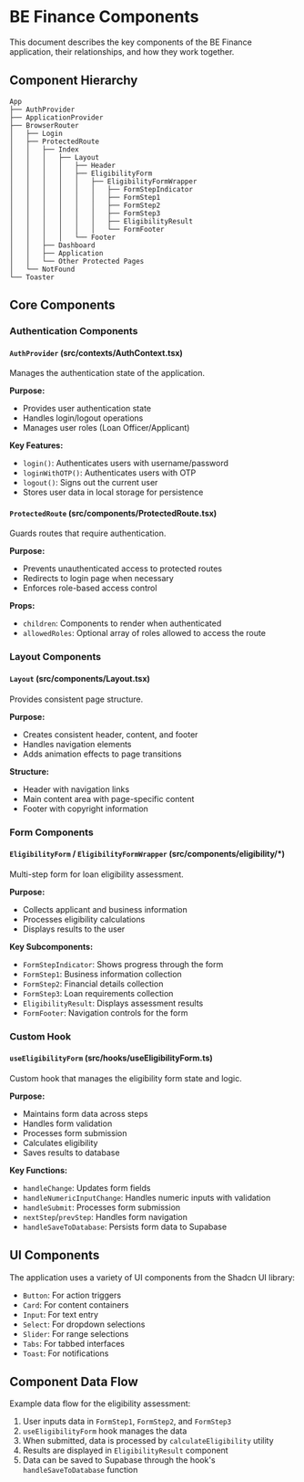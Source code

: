 
# BE Finance Components

This document describes the key components of the BE Finance application, their relationships, and how they work together.

## Component Hierarchy

```
App
├── AuthProvider
├── ApplicationProvider
├── BrowserRouter
│   ├── Login
│   ├── ProtectedRoute
│   │   ├── Index
│   │   │   ├── Layout
│   │   │   │   ├── Header
│   │   │   │   ├── EligibilityForm
│   │   │   │   │   ├── EligibilityFormWrapper
│   │   │   │   │   │   ├── FormStepIndicator
│   │   │   │   │   │   ├── FormStep1
│   │   │   │   │   │   ├── FormStep2
│   │   │   │   │   │   ├── FormStep3
│   │   │   │   │   │   ├── EligibilityResult
│   │   │   │   │   │   └── FormFooter
│   │   │   │   └── Footer
│   │   ├── Dashboard
│   │   ├── Application
│   │   └── Other Protected Pages
│   └── NotFound
└── Toaster
```

## Core Components

### Authentication Components

#### `AuthProvider` (src/contexts/AuthContext.tsx)

Manages the authentication state of the application.

**Purpose:**
- Provides user authentication state
- Handles login/logout operations
- Manages user roles (Loan Officer/Applicant)

**Key Features:**
- `login()`: Authenticates users with username/password
- `loginWithOTP()`: Authenticates users with OTP
- `logout()`: Signs out the current user
- Stores user data in local storage for persistence

#### `ProtectedRoute` (src/components/ProtectedRoute.tsx)

Guards routes that require authentication.

**Purpose:**
- Prevents unauthenticated access to protected routes
- Redirects to login page when necessary
- Enforces role-based access control

**Props:**
- `children`: Components to render when authenticated
- `allowedRoles`: Optional array of roles allowed to access the route

### Layout Components

#### `Layout` (src/components/Layout.tsx)

Provides consistent page structure.

**Purpose:**
- Creates consistent header, content, and footer
- Handles navigation elements
- Adds animation effects to page transitions

**Structure:**
- Header with navigation links
- Main content area with page-specific content
- Footer with copyright information

### Form Components

#### `EligibilityForm` / `EligibilityFormWrapper` (src/components/eligibility/*)

Multi-step form for loan eligibility assessment.

**Purpose:**
- Collects applicant and business information
- Processes eligibility calculations
- Displays results to the user

**Key Subcomponents:**
- `FormStepIndicator`: Shows progress through the form
- `FormStep1`: Business information collection
- `FormStep2`: Financial details collection
- `FormStep3`: Loan requirements collection
- `EligibilityResult`: Displays assessment results
- `FormFooter`: Navigation controls for the form

### Custom Hook

#### `useEligibilityForm` (src/hooks/useEligibilityForm.ts)

Custom hook that manages the eligibility form state and logic.

**Purpose:**
- Maintains form data across steps
- Handles form validation
- Processes form submission
- Calculates eligibility
- Saves results to database

**Key Functions:**
- `handleChange`: Updates form fields
- `handleNumericInputChange`: Handles numeric inputs with validation
- `handleSubmit`: Processes form submission
- `nextStep`/`prevStep`: Handles form navigation
- `handleSaveToDatabase`: Persists form data to Supabase

## UI Components

The application uses a variety of UI components from the Shadcn UI library:

- `Button`: For action triggers
- `Card`: For content containers
- `Input`: For text entry
- `Select`: For dropdown selections
- `Slider`: For range selections
- `Tabs`: For tabbed interfaces
- `Toast`: For notifications

## Component Data Flow

Example data flow for the eligibility assessment:

1. User inputs data in `FormStep1`, `FormStep2`, and `FormStep3`
2. `useEligibilityForm` hook manages the data
3. When submitted, data is processed by `calculateEligibility` utility
4. Results are displayed in `EligibilityResult` component
5. Data can be saved to Supabase through the hook's `handleSaveToDatabase` function
